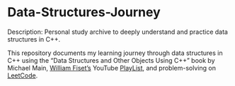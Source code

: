# Data-Structures-Journey
Description: Personal study archive to deeply understand and practice data structures in C++.

This repository documents my learning journey through data structures in C++ using the “Data Structures and Other Objects Using C++” book by Michael Main, [William Fiset’s](https://www.youtube.com/channel/UCD8yeTczadqdARzQUp29PJw) YouTube [PlayList](https://youtube.com/playlist?list=PLDV1Zeh2NRsB6SWUrDFW2RmDotAfPbeHu&si=R2jPpJukFF-622-b), and problem-solving on [LeetCode](https://leetcode.com/u/AbdulrhmanFarrah/).
